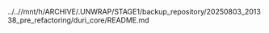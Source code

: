 ../..//mnt/h/ARCHIVE/.UNWRAP/STAGE1/backup_repository/20250803_201338_pre_refactoring/duri_core/README.md